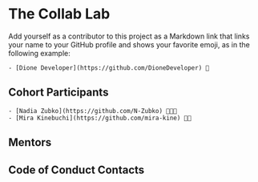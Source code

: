 # The Collab Lab

Add yourself as a contributor to this project as a Markdown link that links your name to your GitHub profile and shows your favorite emoji, as in the following example:

    - [Dione Developer](https://github.com/DioneDeveloper) 💅

## Cohort Participants

    - [Nadia Zubko](https://github.com/N-Zubko) 🐼👩‍💻
    - [Mira Kinebuchi](https://github.com/mira-kine) 🌸🌱

## Mentors

## Code of Conduct Contacts
